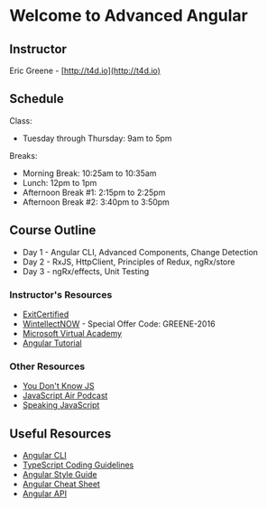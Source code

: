 # Welcome to Advanced Angular

## Instructor

Eric Greene - [http://t4d.io](http://t4d.io)

## Schedule

Class:

- Tuesday through Thursday: 9am to 5pm

Breaks:

- Morning Break: 10:25am to 10:35am
- Lunch: 12pm to 1pm
- Afternoon Break #1: 2:15pm to 2:25pm
- Afternoon Break #2: 3:40pm to 3:50pm

## Course Outline

- Day 1 - Angular CLI, Advanced Components, Change Detection
- Day 2 - RxJS, HttpClient, Principles of Redux, ngRx/store
- Day 3 - ngRx/effects, Unit Testing

### Instructor's Resources

- [ExitCertified](https://www.exitcertified.com/)
- [WintellectNOW](https://www.wintellectnow.com/Home/Instructor?instructorId=EricGreene) - Special Offer Code: GREENE-2016
- [Microsoft Virtual Academy](https://mva.microsoft.com/search/SearchResults.aspx#!q=Eric%20Greene&lang=1033)
- [Angular Tutorial](https://github.com/Microsoft/TechnicalCommunityContent/tree/master/Web%20Frameworks/Angular/Session%202%20-%20Hands%20On)

### Other Resources

- [You Don't Know JS](https://github.com/getify/You-Dont-Know-JS)
- [JavaScript Air Podcast](http://javascriptair.podbean.com/)
- [Speaking JavaScript](http://speakingjs.com/es5/)

## Useful Resources

- [Angular CLI](https://cli.angular.io/)
- [TypeScript Coding Guidelines](https://github.com/Microsoft/TypeScript/wiki/Coding-guidelines)
- [Angular Style Guide](https://angular.io/docs/ts/latest/guide/style-guide.html)
- [Angular Cheat Sheet](https://angular.io/docs/ts/latest/guide/cheatsheet.html)
- [Angular API](https://angular.io/docs/ts/latest/api/)
